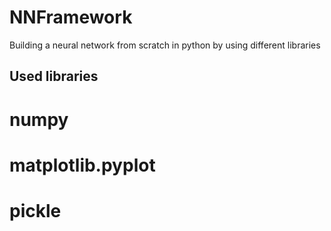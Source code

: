 # NNFramework

Building a neural network from scratch in python by using different libraries

## Used libraries 
# numpy
# matplotlib.pyplot 
# pickle
